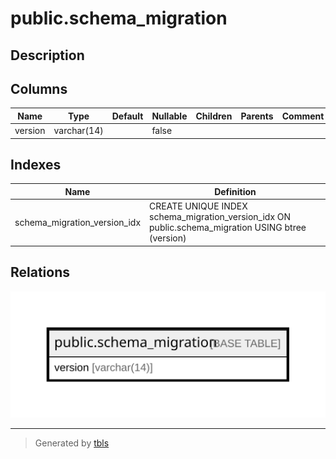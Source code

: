 # public.schema_migration

## Description

## Columns

| Name | Type | Default | Nullable | Children | Parents | Comment |
| ---- | ---- | ------- | -------- | -------- | ------- | ------- |
| version | varchar(14) |  | false |  |  |  |

## Indexes

| Name | Definition |
| ---- | ---------- |
| schema_migration_version_idx | CREATE UNIQUE INDEX schema_migration_version_idx ON public.schema_migration USING btree (version) |

## Relations

![er](public.schema_migration.svg)

---

> Generated by [tbls](https://github.com/k1LoW/tbls)
